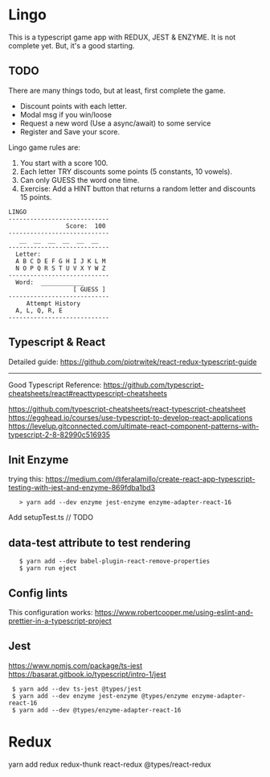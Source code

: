 # Lingo 
 
 This is a typescript game app with REDUX, JEST & ENZYME.  It is not complete yet. 
 But, it's a good starting.  
 
 TODO
 ----
 There are many things todo, but at least, first complete the game.
 
  - Discount points with each letter.
  - Modal msg if you win/loose  
  - Request a new word (Use a async/await) to some service
  - Register and Save your score.
   
  
 
 
 Lingo game rules are:
   1. You start with a score 100.
   2. Each letter TRY discounts some points (5 constants, 10 vowels).
   3. Can only GUESS the word one time.
   4. Exercise: Add a HINT button that returns a 
      random letter and discounts 15 points.      
  
 ```
 LINGO
 ----------------------------
                 Score:  100
 ----------------------------
    __  __  __  __  __  __            
 ----------------------------
   Letter:              
   A B C D E F G H I J K L M
   N O P Q R S T U V X Y W Z
 ----------------------------
   Word:  ____________  
                   [ GUESS ]
 ----------------------------
      Attempt History
   A, L, Q, R, E
 ----------------------------
 ```


## Typescript & React

 Detailed guide:
 https://github.com/piotrwitek/react-redux-typescript-guide
 
 ---
 Good Typescript Reference:
 https://github.com/typescript-cheatsheets/react#reacttypescript-cheatsheets
 
 https://github.com/typescript-cheatsheets/react-typescript-cheatsheet
 https://egghead.io/courses/use-typescript-to-develop-react-applications
 https://levelup.gitconnected.com/ultimate-react-component-patterns-with-typescript-2-8-82990c516935
  
 
## Init Enzyme

 trying this: 
 https://medium.com/@feralamillo/create-react-app-typescript-testing-with-jest-and-enzyme-869fdba1bd3
 
 ```
    > yarn add --dev enzyme jest-enzyme enzyme-adapter-react-16
 ```

    

 Add setupTest.ts
 // TODO
 
 

## data-test attribute to test rendering
 ```	
 	$ yarn add --dev babel-plugin-react-remove-properties
 	$ yarn run eject
 
 ```


## Config lints 
  This configuration works:
  https://www.robertcooper.me/using-eslint-and-prettier-in-a-typescript-project


## Jest
  https://www.npmjs.com/package/ts-jest
  https://basarat.gitbook.io/typescript/intro-1/jest

 ```
  $ yarn add --dev ts-jest @types/jest
  $ yarn add --dev enzyme jest-enzyme @types/enzyme enzyme-adapter-react-16
  $ yarn add --dev @types/enzyme-adapter-react-16  
 ```


# Redux

  yarn add redux redux-thunk react-redux @types/react-redux
